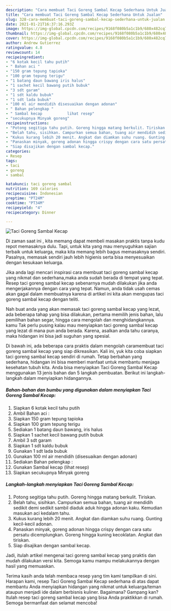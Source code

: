 ```yaml
---
description: "Cara membuat Taci Goreng Sambal Kecap Sederhana Untuk Jualan"
title: "Cara membuat Taci Goreng Sambal Kecap Sederhana Untuk Jualan"
slug: 328-cara-membuat-taci-goreng-sambal-kecap-sederhana-untuk-jualan
date: 2021-01-21T16:37:16.293Z
image: https://img-global.cpcdn.com/recipes/9168f080b5a1c1b9/680x482cq70/taci-goreng-sambal-kecap-foto-resep-utama.jpg
thumbnail: https://img-global.cpcdn.com/recipes/9168f080b5a1c1b9/680x482cq70/taci-goreng-sambal-kecap-foto-resep-utama.jpg
cover: https://img-global.cpcdn.com/recipes/9168f080b5a1c1b9/680x482cq70/taci-goreng-sambal-kecap-foto-resep-utama.jpg
author: Andrew Gutierrez
ratingvalue: 4.8
reviewcount: 14
recipeingredient:
- "6 kotak kecil tahu putih"
- " Bahan aci "
- "150 gram tepung tapioka"
- "100 gram tepung terigu"
- "1 batang daun bawang iris halus"
- "1 sachet kecil bawang putih bubuk"
- "3 sdt garam"
- "1 sdt kaldu bubuk"
- "1 sdt lada bubuk"
- "100 ml air mendidih disesuaikan dengan adonan"
- " Bahan pelengkap "
- " Sambal kecap           lihat resep"
- "secukupnya Minyak goreng"
recipeinstructions:
- "Potong segitiga tahu putih. Goreng hingga matang berkulit. Tiriskan."
- "Belah tahu, sisihkan. Campurkan semua bahan, tuang air mendidih sedikit demi sedikit sambil diaduk aduk hingga adonan kaku. Kemudian masukan aci kedalam tahu."
- "Kukus kurang lebih 20 menit. Angkat dan diamkan suhu ruang. Gunting kecil-kecil adonan."
- "Panaskan minyak, goreng adonan hingga crispy dengan cara satu persatu dicemplungkan. Goreng hingga kuning kecoklatan. Angkat dan tiriskan."
- "Siap disajikan dengan sambal kecap."
categories:
- Resep
tags:
- taci
- goreng
- sambal

katakunci: taci goreng sambal 
nutrition: 169 calories
recipecuisine: Indonesian
preptime: "PT24M"
cooktime: "PT34M"
recipeyield: "4"
recipecategory: Dinner

---
```



![Taci Goreng Sambal Kecap](https://img-global.cpcdn.com/recipes/9168f080b5a1c1b9/680x482cq70/taci-goreng-sambal-kecap-foto-resep-utama.jpg)

Di zaman  saat ini , kita memang dapat membeli masakan praktis tanpa kudu repot memasaknya dulu. Tapi, untuk kita yang mau menyuguhkan sajian terbaik untuk keluarga, maka kita memang lebih bagus memasaknya sendiri. Pasalnya, memasak sendiri jauh lebih higienis serta bisa menyesuaikan dengan kesukaan keluarga.

Jika anda lagi mencari inspirasi cara membuat taci goreng sambal kecap yang nikmat dan sederhana,maka anda sudah berada di tempat yang tepat. Resep taci goreng sambal kecap  sebenarnya mudah dilakukan jika anda mengerjakannya dengan cara yang tepat. Namun, anda tidak usah cemas akan gagal dalam membuatnya 
karena di artikel ini kita akan mengupas taci goreng sambal kecap dengan teliti.  



Nah buat anda yang akan memasak taci goreng sambal kecap yang lezat, ada beberapa tahap yang bisa dilakukan, pertama memilih jenis bahan, lalu pemilihan bahan segar, hingga cara mengolah dan menghidangkannya. kamu Tak perlu pusing kalau mau menyiapkan taci goreng sambal kecap yang lezat di mana pun anda berada. Karena, asalkan anda  tahu caranya, maka hidangan ini bisa jadi suguhan yang spesial.

Di bawah ini, ada beberapa cara praktis  dalam mengolah caramembuat taci goreng sambal kecap yang siap dikreasikan. Kali ini, yuk kita coba siapkan taci goreng sambal kecap sendiri di rumah. Tetap berbahan yang sederhana, hidangan ini bisa memberi manfaat untuk membantu menjaga kesehatan tubuh kita. Anda bisa menyiapkan Taci Goreng Sambal Kecap menggunakan 13 jenis bahan dan 5 langkah pembuatan. Berikut ini langkah-langkah dalam menyiapkan hidangannya.

<!--inarticleads1-->

##### Bahan-bahan dan bumbu yang digunakan dalam menyiapkan Taci Goreng Sambal Kecap:

1. Siapkan 6 kotak kecil tahu putih
1. Ambil  Bahan aci :
1. Siapkan 150 gram tepung tapioka
1. Siapkan 100 gram tepung terigu
1. Sediakan 1 batang daun bawang, iris halus
1. Siapkan 1 sachet kecil bawang putih bubuk
1. Ambil 3 sdt garam
1. Siapkan 1 sdt kaldu bubuk
1. Gunakan 1 sdt lada bubuk
1. Gunakan 100 ml air mendidih (disesuaikan dengan adonan)
1. Sediakan  Bahan pelengkap :
1. Gunakan  Sambal kecap           (lihat resep)
1. Siapkan secukupnya Minyak goreng




<!--inarticleads2-->

##### Langkah-langkah menyiapkan Taci Goreng Sambal Kecap:

1. Potong segitiga tahu putih. Goreng hingga matang berkulit. Tiriskan.
1. Belah tahu, sisihkan. Campurkan semua bahan, tuang air mendidih sedikit demi sedikit sambil diaduk aduk hingga adonan kaku. Kemudian masukan aci kedalam tahu.
1. Kukus kurang lebih 20 menit. Angkat dan diamkan suhu ruang. Gunting kecil-kecil adonan.
1. Panaskan minyak, goreng adonan hingga crispy dengan cara satu persatu dicemplungkan. Goreng hingga kuning kecoklatan. Angkat dan tiriskan.
1. Siap disajikan dengan sambal kecap.




Jadi, itulah artikel mengenai  taci goreng sambal kecap  yang praktis dan mudah dilakukan versi kita. Semoga kamu mampu melakukannya dengan hasil yang memuaskan. 

Terima kasih anda telah membaca resep yang tim kami tampilkan di sini. Harapan kami, resep  Taci Goreng Sambal Kecap sederhana di atas dapat membantu Anda menyiapkan hidangan yang nikmat untuk keluarga/teman ataupun menjadi ide dalam berbisnis kuliner. Bagaimana? Gampang kan? Itulah resep taci goreng sambal kecap yang bisa Anda praktikkan di rumah. Semoga bermanfaat dan selamat mencoba!

